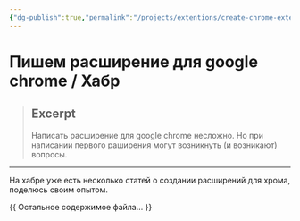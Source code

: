 ```yaml
---
{"dg-publish":true,"permalink":"/projects/extentions/create-chrome-extension/","tags":["google chrome extensions","javascript"]}
---
```



# Пишем расширение для google chrome / Хабр

> ## Excerpt
> Написать расширение для google chrome несложно. Но при написании первого раширения могут возникнуть (и возникают) вопросы.

---
На хабре уже есть несколько статей о создании расширений для хрома, поделюсь своим опытом.

{{ Остальное содержимое файла... }} 